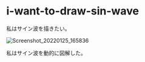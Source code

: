 # i-want-to-draw-sin-wave
私はサイン波を描きたい。

![Screenshot_20220125_165836](https://user-images.githubusercontent.com/84060648/150935433-a684df9c-e451-40b2-beb0-965e97cac89c.png)

私はサイン波を動的に図解した。
